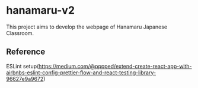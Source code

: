 # hanamaru-v2

This project aims to develop the webpage of Hanamaru Japanese Classroom.

## Reference
ESLint setup(https://medium.com/@pppped/extend-create-react-app-with-airbnbs-eslint-config-prettier-flow-and-react-testing-library-96627e9a9672)